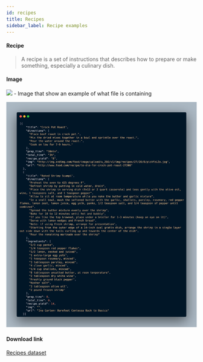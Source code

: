 ```yaml
---
id: recipes
title: Recipes
sidebar_label: Recipe examples
---
```



#### Recipe



>
> A recipe is a set of instructions that describes how to prepare or make something, especially a culinary dish.
>

#### Image
![](https://raw.githubusercontent.com/GroceriStar/creative/master/) - Image that show an example of what file is containing

![](https://raw.githubusercontent.com/GroceriStar/creative/master/fetch-examples/recipe.png)


#### Download link
[Recipes dataset](https://github.com/GroceriStar/static-data-plain/blob/master/data/clean/Recipe/Recipe4/recipe.json)
